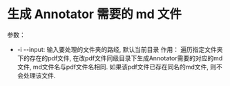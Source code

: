 # 生成 Annotator 需要的 md 文件
参数：
- -i --input: 输入要处理的文件夹的路经, 默认当前目录
作用：
遍历指定文件夹下的存在的pdf文件, 在改pdf文件同级目录下生成Annotator需要的对应的md文件, md文件名与pdf文件名相同. 如果该pdf文件已存在同名的md文件, 则不会处理该文件.
